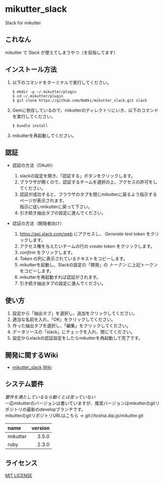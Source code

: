 # mikutter_slack
Slack for mikutter


## これなん
mikutter で Slack が使えてしまうやつ（を目指してます）


## インストール方法
1. 以下のコマンドをターミナルで実行してください。
    ```
    $ mkdir -p ~/.mikutter/plugin
    $ cd ~/.mikutter/plugin
    $ git clone https://github.com/Na0ki/mikutter_slack.git slack
    ```

1. Gemに依存しているので、mikutterのディレクトリにいき、以下のコマンドを実行してください。
    ```
    $ bundle install
    ```

1. mikutterを再起動してください。


## 認証
* 認証の方法（OAuth）
    1. slackの設定を開き、「認証する」ボタンをクリックします。
    1. ブラウザが開くので、認証するチームを選択の上、アクセスの許可をしてください。
    1. 認証が成功すると、ブラウザのタブを閉じmikutterに戻るよう指示するページが表示されます。  
    指示に従いmikutterに戻って下さい。
    1. 引き続き抽出タブの設定に進んでください。

* 認証の方法（開発者向け）
    1. https://api.slack.com/web にアクセスし、 *Generate test token* をクリックします。
    1. アクセス権を与えたいチームの行の *create token* をクリックします。
    1. *confirm* をクリックします。
    1. *Token* の列に表示されているテキストをコピーします。
    1. mikutterを起動し、Slackの設定の「開発」の *トークン* に上記トークンをコピーします。
    1. mikutterを再起動すれば認証がされます。
    1. 引き続き抽出タブの設定に進んでください。


## 使い方
1. 設定から「抽出タブ」を選択し、追加をクリックしてください。
1. 適当な名前を入れ、「OK」をクリックしてください。
1. 作った抽出タブを選択し、「編集」をクリックしてください。
1. データソースの「slack」にチェックを入れ、閉じてください。
1. 設定からslackの認証設定をしたらmikutterを再起動して完了です。


## 開発に関するWiki
* [mikutter_slack Wiki](https://github.com/Na0ki/mikutter_slack/wiki)


## システム要件
*要件を満たしているなら動くとは言っていない*  
一応mikutterのバージョンは書いていますが、推奨バージョンはmikutterのgitリポジトリの最新のdevelopブランチです。  
mikutterのgitリポジトリURLはこちら -> git://toshia.dip.jp/mikutter.git

| name      |      version  |
|:----------|--------------:|
|mikutter   |         3.5.0 |
|ruby       |         2.3.0 |


## ライセンス
[MIT LICENSE](/LICENSE)
